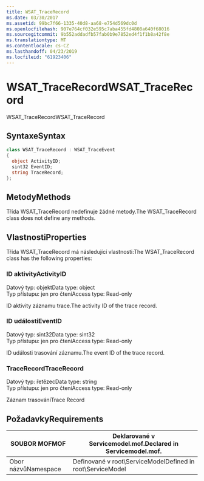 ```yaml
---
title: WSAT_TraceRecord
ms.date: 03/30/2017
ms.assetid: 99bc7f66-1335-40d8-aa68-e754d569dc0d
ms.openlocfilehash: 907e764cf032e595c7aba455fd4808a640f68016
ms.sourcegitcommit: 9b552addadfb57fab0b9e7852ed4f1f1b8a42f8e
ms.translationtype: MT
ms.contentlocale: cs-CZ
ms.lasthandoff: 04/23/2019
ms.locfileid: "61923406"
---
```

# <a name="wsattracerecord"></a><span data-ttu-id="f7d29-102">WSAT_TraceRecord</span><span class="sxs-lookup"><span data-stu-id="f7d29-102">WSAT_TraceRecord</span></span>
<span data-ttu-id="f7d29-103">WSAT_TraceRecord</span><span class="sxs-lookup"><span data-stu-id="f7d29-103">WSAT_TraceRecord</span></span>  
  
## <a name="syntax"></a><span data-ttu-id="f7d29-104">Syntaxe</span><span class="sxs-lookup"><span data-stu-id="f7d29-104">Syntax</span></span>  
  
```csharp
class WSAT_TraceRecord : WSAT_TraceEvent  
{  
  object ActivityID;  
  sint32 EventID;  
  string TraceRecord;  
};  
```  
  
## <a name="methods"></a><span data-ttu-id="f7d29-105">Metody</span><span class="sxs-lookup"><span data-stu-id="f7d29-105">Methods</span></span>  
 <span data-ttu-id="f7d29-106">Třída WSAT_TraceRecord nedefinuje žádné metody.</span><span class="sxs-lookup"><span data-stu-id="f7d29-106">The WSAT_TraceRecord class does not define any methods.</span></span>  
  
## <a name="properties"></a><span data-ttu-id="f7d29-107">Vlastnosti</span><span class="sxs-lookup"><span data-stu-id="f7d29-107">Properties</span></span>  
 <span data-ttu-id="f7d29-108">Třída WSAT_TraceRecord má následující vlastnosti:</span><span class="sxs-lookup"><span data-stu-id="f7d29-108">The WSAT_TraceRecord class has the following properties:</span></span>  
  
### <a name="activityid"></a><span data-ttu-id="f7d29-109">ID aktivity</span><span class="sxs-lookup"><span data-stu-id="f7d29-109">ActivityID</span></span>  
 <span data-ttu-id="f7d29-110">Datový typ: objekt</span><span class="sxs-lookup"><span data-stu-id="f7d29-110">Data type: object</span></span>  
<span data-ttu-id="f7d29-111">Typ přístupu: jen pro čtení</span><span class="sxs-lookup"><span data-stu-id="f7d29-111">Access type: Read-only</span></span>  
  
 <span data-ttu-id="f7d29-112">ID aktivity záznamu trace.</span><span class="sxs-lookup"><span data-stu-id="f7d29-112">The activity ID of the trace record.</span></span>  
  
### <a name="eventid"></a><span data-ttu-id="f7d29-113">ID události</span><span class="sxs-lookup"><span data-stu-id="f7d29-113">EventID</span></span>  
 <span data-ttu-id="f7d29-114">Datový typ: sint32</span><span class="sxs-lookup"><span data-stu-id="f7d29-114">Data type: sint32</span></span>  
<span data-ttu-id="f7d29-115">Typ přístupu: jen pro čtení</span><span class="sxs-lookup"><span data-stu-id="f7d29-115">Access type: Read-only</span></span>  
  
 <span data-ttu-id="f7d29-116">ID události trasování záznamu.</span><span class="sxs-lookup"><span data-stu-id="f7d29-116">The event ID of the trace record.</span></span>  
  
### <a name="tracerecord"></a><span data-ttu-id="f7d29-117">TraceRecord</span><span class="sxs-lookup"><span data-stu-id="f7d29-117">TraceRecord</span></span>  
 <span data-ttu-id="f7d29-118">Datový typ: řetězec</span><span class="sxs-lookup"><span data-stu-id="f7d29-118">Data type: string</span></span>  
<span data-ttu-id="f7d29-119">Typ přístupu: jen pro čtení</span><span class="sxs-lookup"><span data-stu-id="f7d29-119">Access type: Read-only</span></span>  
  
 <span data-ttu-id="f7d29-120">Záznam trasování</span><span class="sxs-lookup"><span data-stu-id="f7d29-120">Trace Record</span></span>  
  
## <a name="requirements"></a><span data-ttu-id="f7d29-121">Požadavky</span><span class="sxs-lookup"><span data-stu-id="f7d29-121">Requirements</span></span>  
  
|<span data-ttu-id="f7d29-122">SOUBOR MOF</span><span class="sxs-lookup"><span data-stu-id="f7d29-122">MOF</span></span>|<span data-ttu-id="f7d29-123">Deklarované v Servicemodel.mof.</span><span class="sxs-lookup"><span data-stu-id="f7d29-123">Declared in Servicemodel.mof.</span></span>|  
|---------|-----------------------------------|  
|<span data-ttu-id="f7d29-124">Obor názvů</span><span class="sxs-lookup"><span data-stu-id="f7d29-124">Namespace</span></span>|<span data-ttu-id="f7d29-125">Definované v root\ServiceModel</span><span class="sxs-lookup"><span data-stu-id="f7d29-125">Defined in root\ServiceModel</span></span>|
